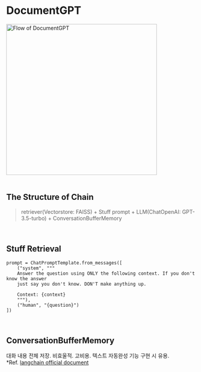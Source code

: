 # DocumentGPT

<img src="https://github.com/user-attachments/assets/8bf05058-e21f-4d2f-975e-f75f513a36b9" alt="Flow of DocumentGPT" width="400" />

<br>
<br>

## The Structure of Chain

> retriever(Vectorstore: FAISS) + Stuff prompt + LLM(ChatOpenAI: GPT-3.5-turbo) + ConversationBufferMemory

<br>

## Stuff Retrieval

```
prompt = ChatPromptTemplate.from_messages([
    ("system", """
    Answer the question using ONLY the following context. If you don't know the answer
    just say you don't know. DON'T make anything up.

    Context: {context}
    """),
    ("human", "{question}")
])
```

<br>

## ConversationBufferMemory
대화 내용 전체 저장. 비효울적. 고비용. 텍스트 자동완성 기능 구현 시 유용. 
<br>
*Ref. [langchain official document](https://python.langchain.com/api_reference/langchain/memory/langchain.memory.buffer.ConversationBufferMemory.html#conversationbuffermemory)

<br>
<br>
<br>
